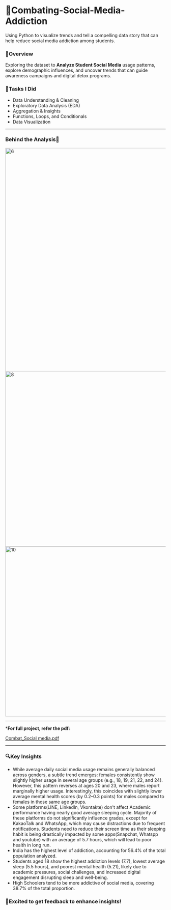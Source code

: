 # 📵Combating-Social-Media-Addiction
Using Python to visualize trends and tell a compelling data story that can help reduce social media addiction among students.

### 📁Overview
Exploring the dataset to **Analyze Student Social Media** usage patterns, explore demographic influences, and uncover trends that can guide awareness campaigns and digital detox programs. 

### 🎯Tasks I Did
  -  Data Understanding & Cleaning
  -  Exploratory Data Analysis (EDA)
  -  Aggregation & Insights
  -  Functions, Loops, and Conditionals
  -  Data Visualization

---

### Behind the Analysis🔦

<img width="800" height="702" alt="6" src="https://github.com/user-attachments/assets/1ec8b949-bba6-4bf6-af5d-083348a9d133" />

<img width="877" height="551" alt="8" src="https://github.com/user-attachments/assets/af03e2b8-6331-4124-a7ea-59ec15ad68fb" />

<img width="800" height="535" alt="10" src="https://github.com/user-attachments/assets/707249a2-c40b-41aa-985f-900b990fe63b" />

---

***For full project, refer the pdf:**

[Combat_Social media.pdf](https://github.com/user-attachments/files/22524437/Combat_Social.media.pdf)

---

### 🔍Key Insights

 - While average daily social media usage remains generally balanced across genders, a subtle trend emerges: females consistently show slightly higher usage in several age groups (e.g., 18, 19, 21, 22, and 24). However, this pattern reverses at ages 20 and 23, where males report marginally higher usage. Interestingly, this coincides with slightly lower average mental health scores (by 0.2–0.3 points) for males compared to females in those same age groups.
 - Some platforms(LINE, LinkedIn, Vkontakte) don't affect Academic performance having nearly good average sleeping cycle. Majority of these platforms do not significantly influence grades, except for KakaoTalk and WhatsApp, which may cause distractions due to frequent notifications. Students need to reduce their screen time as their sleeping habit is being drastically impacted by some apps(Snapchat, Whatspp and youtube) with an average of 5.7 hours, which will lead to poor health in long run.
 - India has the highest level of addiction, accounting for 56.4% of the total population analyzed.
 - Students aged 18 show the highest addiction levels (7.7), lowest average sleep (5.5 hours), and poorest mental health (5.21), likely due to academic pressures, social challenges, and increased digital engagement disrupting sleep and well-being.
 - High Schoolers tend to be more addictive of social media, covering 38.7% of the total proportion.


### 🤩Excited to get feedback to enhance insights!  
